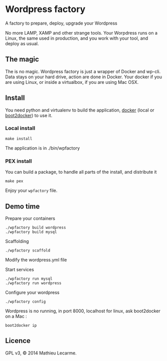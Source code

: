 Wordpress factory
=================

A factory to prepare, deploy, upgrade your Wordpress

No more LAMP, XAMP and other strange tools.
Your Worpdress runs on a Linux, the same used in production, and you work with your tool, and deploy as usual.

The magic
---------

The is no magic. Wordpress factory is just a wrapper of Docker and wp-cli.
Data stays on your hard drive, action are done in Docker.
Your docker if you are using Linux, or inside a virtualbox, if you are using Mac OSX.

Install
-------

You need python and virtualenv to build the application,
[docker](https://www.docker.com/) (local or [boot2docker](http://boot2docker.io/)) to use it.

### Local install

    make install

The application is in ./bin/wpfactory

### PEX install

You can build a package, to handle all parts of the install, and distribute it

    make pex

Enjoy your `wpfactory` file.

Demo time
---------

Prepare your containers

    ./wpfactory build wordpress
    ./wpfactory build mysql

Scaffolding

    ./wpfactory scaffold

Modify the wordpress.yml file

Start services

    ./wpfactory run mysql
    ./wpfactory run wordpress

Configure your wordpress

    ./wpfactory config

Wordpress is no running, in port 8000, localhost for linux, ask boot2docker on a Mac :

    boot2docker ip

Licence
-------

GPL v3, © 2014 Mathieu Lecarme.
